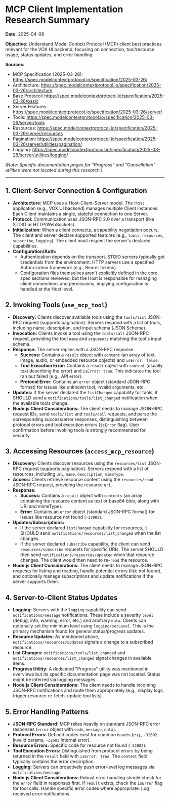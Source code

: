# MCP Client Implementation Research Summary

**Date:** 2025-04-08

**Objective:** Understand Model Context Protocol (MCP) client best practices relevant for the VOX UI backend, focusing on connection, tool/resource usage, status updates, and error handling.

**Sources:**

* MCP Specification (2025-03-26): <https://spec.modelcontextprotocol.io/specification/2025-03-26/>
* Architecture: <https://spec.modelcontextprotocol.io/specification/2025-03-26/architecture>
* Base Protocol: <https://spec.modelcontextprotocol.io/specification/2025-03-26/basic>
* Server Features: <https://spec.modelcontextprotocol.io/specification/2025-03-26/server/>
* Tools: <https://spec.modelcontextprotocol.io/specification/2025-03-26/server/tools>
* Resources: <https://spec.modelcontextprotocol.io/specification/2025-03-26/server/resources>
* Pagination: <https://spec.modelcontextprotocol.io/specification/2025-03-26/server/utilities/pagination/>
* Logging: <https://spec.modelcontextprotocol.io/specification/2025-03-26/server/utilities/logging/>

*(Note: Specific documentation pages for "Progress" and "Cancellation" utilities were not located during this research.)*

---

## 1. Client-Server Connection & Configuration

* **Architecture:** MCP uses a Host-Client-Server model. The Host application (e.g., VOX UI backend) manages multiple Client instances. Each Client maintains a single, stateful connection to one Server.
* **Protocol:** Communication uses JSON-RPC 2.0 over a transport (like STDIO or HTTP/WebSockets).
* **Initialization:** When a client connects, a capability negotiation occurs. The client and server declare supported features (e.g., `tools`, `resources`, `subscribe`, `logging`). The client must respect the server's declared capabilities.
* **Configuration/Auth:**
  * Authentication depends on the transport. STDIO servers typically get credentials from the environment. HTTP servers use a specified Authorization framework (e.g., Bearer tokens).
  * Configuration files themselves aren't explicitly defined in the core spec sections reviewed, but the Host is responsible for managing client connections and permissions, implying configuration is handled at the Host level.

## 2. Invoking Tools (`use_mcp_tool`)

* **Discovery:** Clients discover available tools using the `tools/list` JSON-RPC request (supports pagination). Servers respond with a list of tools, including name, description, and input schema (JSON Schema).
* **Invocation:** Clients invoke a tool using the `tools/call` JSON-RPC request, providing the tool `name` and `arguments` matching the tool's input schema.
* **Response:** The server replies with a JSON-RPC response.
  * **Success:** Contains a `result` object with `content` (an array of text, image, audio, or embedded resource objects) and `isError: false`.
  * **Tool Execution Error:** Contains a `result` object with `content` (usually text describing the error) and `isError: true`. This indicates the tool ran but failed (e.g., API error).
  * **Protocol Error:** Contains an `error` object (standard JSON-RPC format) for issues like unknown tool, invalid arguments, etc.
* **Updates:** If the server declared the `listChanged` capability for tools, it SHOULD send a `notifications/tools/list_changed` notification when the available tools change.
* **Node.js Client Considerations:** The client needs to manage JSON-RPC request IDs, send `tools/list` and `tools/call` requests, and parse the corresponding success/error responses, distinguishing between protocol errors and tool execution errors (`isError` flag). User confirmation before invoking tools is strongly recommended for security.

## 3. Accessing Resources (`access_mcp_resource`)

* **Discovery:** Clients discover resources using the `resources/list` JSON-RPC request (supports pagination). Servers respond with a list of resources, including `uri`, `name`, `description`, `mimeType`.
* **Access:** Clients retrieve resource content using the `resources/read` JSON-RPC request, providing the resource `uri`.
* **Response:**
  * **Success:** Contains a `result` object with `contents` (an array containing the resource content as text or base64 blob, along with URI and mimeType).
  * **Error:** Contains an `error` object (standard JSON-RPC format) for issues like resource not found (`-32002`).
* **Updates/Subscriptions:**
  * If the server declared `listChanged` capability for resources, it SHOULD send `notifications/resources/list_changed` when the list changes.
  * If the server declared `subscribe` capability, the client can send `resources/subscribe` requests for specific URIs. The server SHOULD then send `notifications/resources/updated` when that resource changes. The client would then need to re-`read` the resource.
* **Node.js Client Considerations:** The client needs to manage JSON-RPC requests for listing and reading, handle potential errors (like not found), and optionally manage subscriptions and update notifications if the server supports them.

## 4. Server-to-Client Status Updates

* **Logging:** Servers with the `logging` capability can send `notifications/message` notifications. These include a severity `level` (debug, info, warning, error, etc.) and arbitrary `data`. Clients can optionally set the minimum level using `logging/setLevel`. This is the primary mechanism found for general status/progress updates.
* **Resource Updates:** As mentioned above, `notifications/resources/updated` signals a change to a subscribed resource.
* **List Changes:** `notifications/tools/list_changed` and `notifications/resources/list_changed` signal changes in available items.
* **Progress Utility:** A dedicated "Progress" utility was mentioned in overviews but its specific documentation page was not located. Status might be inferred via logging messages.
* **Node.js Client Considerations:** The client needs to handle incoming JSON-RPC notifications and route them appropriately (e.g., display logs, trigger resource re-fetch, update tool lists).

## 5. Error Handling Patterns

* **JSON-RPC Standard:** MCP relies heavily on standard JSON-RPC error responses (`error` object with `code`, `message`, `data`).
* **Protocol Errors:** Defined codes exist for common issues (e.g., `-32602` Invalid params, `-32603` Internal error).
* **Resource Errors:** Specific code for resource not found (`-32002`).
* **Tool Execution Errors:** Distinguished from protocol errors by being returned in the `result` field with `isError: true`. The `content` field typically contains the error description.
* **Logging:** Servers can proactively push error-level log messages via `notifications/message`.
* **Node.js Client Considerations:** Robust error handling should check for the `error` field in responses first. If `result` exists, check the `isError` flag for tool calls. Handle specific error codes where appropriate. Log received error notifications.
